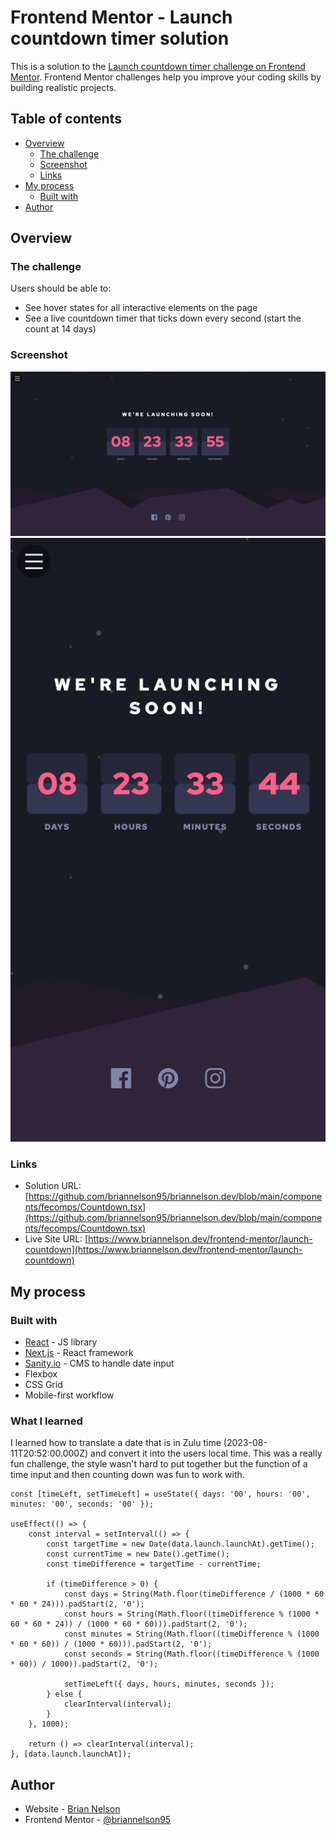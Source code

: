 # Frontend Mentor - Launch countdown timer solution

This is a solution to the [Launch countdown timer challenge on Frontend Mentor](https://www.frontendmentor.io/challenges/launch-countdown-timer-N0XkGfyz-). Frontend Mentor challenges help you improve your coding skills by building realistic projects. 

## Table of contents

- [Overview](#overview)
  - [The challenge](#the-challenge)
  - [Screenshot](#screenshot)
  - [Links](#links)
- [My process](#my-process)
  - [Built with](#built-with)
- [Author](#author)


## Overview

### The challenge

Users should be able to:

- See hover states for all interactive elements on the page
- See a live countdown timer that ticks down every second (start the count at 14 days)

### Screenshot

![](/public/images/countdown.png)
![](/public/images/countdown-mobile.png)


### Links

- Solution URL: [https://github.com/briannelson95/briannelson.dev/blob/main/components/fecomps/Countdown.tsx](https://github.com/briannelson95/briannelson.dev/blob/main/components/fecomps/Countdown.tsx)
- Live Site URL: [https://www.briannelson.dev/frontend-mentor/launch-countdown](https://www.briannelson.dev/frontend-mentor/launch-countdown)

## My process

### Built with

- [React](https://reactjs.org/) - JS library
- [Next.js](https://nextjs.org/) - React framework
- [Sanity.io](https://sanity.io/) - CMS to handle date input
- Flexbox
- CSS Grid
- Mobile-first workflow

### What I learned

I learned how to translate a date that is in Zulu time (2023-08-11T20:52:00.000Z) and convert it into the users local time. This was a really fun challenge, the style wasn't hard to put together but the function of a time input and then counting down was fun to work with.

```tsx
const [timeLeft, setTimeLeft] = useState({ days: '00', hours: '00', minutes: '00', seconds: '00' });

useEffect(() => {
    const interval = setInterval(() => {
        const targetTime = new Date(data.launch.launchAt).getTime();
        const currentTime = new Date().getTime();
        const timeDifference = targetTime - currentTime;
    
        if (timeDifference > 0) {
            const days = String(Math.floor(timeDifference / (1000 * 60 * 60 * 24))).padStart(2, '0');
            const hours = String(Math.floor((timeDifference % (1000 * 60 * 60 * 24)) / (1000 * 60 * 60))).padStart(2, '0');
            const minutes = String(Math.floor((timeDifference % (1000 * 60 * 60)) / (1000 * 60))).padStart(2, '0');
            const seconds = String(Math.floor((timeDifference % (1000 * 60)) / 1000)).padStart(2, '0');
    
            setTimeLeft({ days, hours, minutes, seconds });
        } else {
            clearInterval(interval);
        }
    }, 1000);

    return () => clearInterval(interval);
}, [data.launch.launchAt]);
```

## Author

- Website - [Brian Nelson](https://www.briannelson.dev)
- Frontend Mentor - [@briannelson95](https://www.frontendmentor.io/profile/briannelson95)
